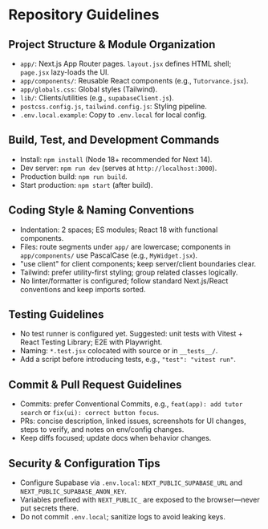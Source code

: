# Repository Guidelines

## Project Structure & Module Organization
- `app/`: Next.js App Router pages. `layout.jsx` defines HTML shell; `page.jsx` lazy-loads the UI.
- `app/components/`: Reusable React components (e.g., `Tutorvance.jsx`).
- `app/globals.css`: Global styles (Tailwind).
- `lib/`: Clients/utilities (e.g., `supabaseClient.js`).
- `postcss.config.js`, `tailwind.config.js`: Styling pipeline.
- `.env.local.example`: Copy to `.env.local` for local config.

## Build, Test, and Development Commands
- Install: `npm install` (Node 18+ recommended for Next 14).
- Dev server: `npm run dev` (serves at `http://localhost:3000`).
- Production build: `npm run build`.
- Start production: `npm start` (after build).

## Coding Style & Naming Conventions
- Indentation: 2 spaces; ES modules; React 18 with functional components.
- Files: route segments under `app/` are lowercase; components in `app/components/` use PascalCase (e.g., `MyWidget.jsx`).
- "use client" for client components; keep server/client boundaries clear.
- Tailwind: prefer utility-first styling; group related classes logically.
- No linter/formatter is configured; follow standard Next.js/React conventions and keep imports sorted.

## Testing Guidelines
- No test runner is configured yet. Suggested: unit tests with Vitest + React Testing Library; E2E with Playwright.
- Naming: `*.test.jsx` colocated with source or in `__tests__/`.
- Add a script before introducing tests, e.g., `"test": "vitest run"`.

## Commit & Pull Request Guidelines
- Commits: prefer Conventional Commits, e.g., `feat(app): add tutor search` or `fix(ui): correct button focus`.
- PRs: concise description, linked issues, screenshots for UI changes, steps to verify, and notes on env/config changes.
- Keep diffs focused; update docs when behavior changes.

## Security & Configuration Tips
- Configure Supabase via `.env.local`: `NEXT_PUBLIC_SUPABASE_URL` and `NEXT_PUBLIC_SUPABASE_ANON_KEY`.
- Variables prefixed with `NEXT_PUBLIC_` are exposed to the browser—never put secrets there.
- Do not commit `.env.local`; sanitize logs to avoid leaking keys.
